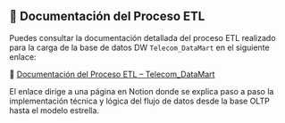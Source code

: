 ## 📘 Documentación del Proceso ETL

Puedes consultar la documentación detallada del proceso ETL realizado para la carga de la base de datos DW `Telecom_DataMart` en el siguiente enlace:

🔗 [Documentación del Proceso ETL – Telecom_DataMart](https://www.notion.so/Documentaci-n-Proceso-ETL-20b6b94f472d803a9d98c184b3a106a6?source=copy_link)

El enlace dirige a una página en Notion donde se explica paso a paso la implementación técnica y lógica del flujo de datos desde la base OLTP hasta el modelo estrella.
